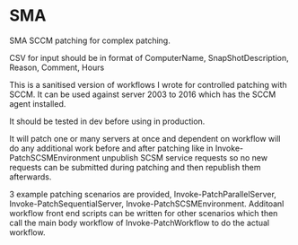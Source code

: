 # SMA
SMA SCCM patching for complex patching.

CSV for input should be in format of ComputerName, SnapShotDescription, Reason, Comment, Hours

This is a sanitised version of workflows I wrote for controlled patching with SCCM. It can be used against server 2003 to 2016 which has the SCCM agent installed.

It should be tested in dev before using in production.

It will patch one or many servers at once and dependent on workflow will do any additional work before and after patching like in Invoke-PatchSCSMEnvironment unpublish SCSM service requests so no new requests can be submitted during patching and then republish them afterwards.

3 example patching scenarios are provided, Invoke-PatchParallelServer, Invoke-PatchSequentialServer, Invoke-PatchSCSMEnvironment. Additoanl workflow front end scripts can be written for other scenarios which then call the main body workflow of Invoke-PatchWorkflow to do the actual workflow.
